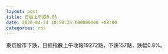 ```yaml
---
layout: post
title: 日股上午跌0.8%
date: 2020-04-24 10:58:25.000000000 +08:00
categories: rss
---
```


東京股市下跌，日經指數上午收報19272點，下跌157點，跌幅0.8%。
